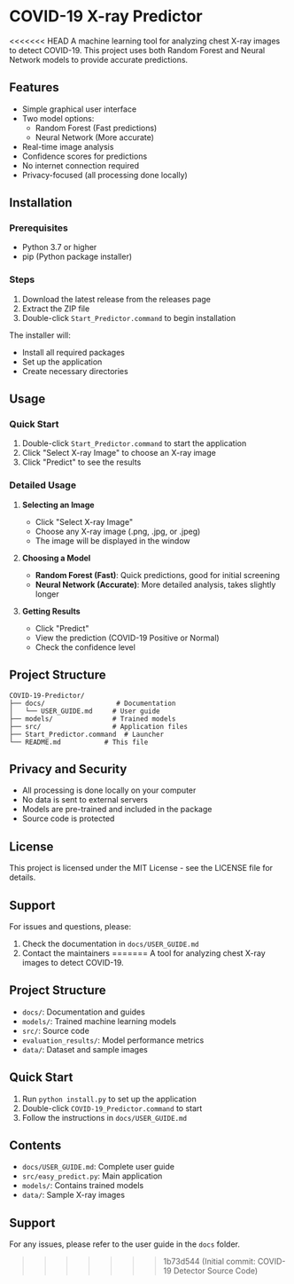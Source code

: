 # COVID-19 X-ray Predictor

<<<<<<< HEAD
A machine learning tool for analyzing chest X-ray images to detect COVID-19. This project uses both Random Forest and Neural Network models to provide accurate predictions.

## Features
- Simple graphical user interface
- Two model options:
  - Random Forest (Fast predictions)
  - Neural Network (More accurate)
- Real-time image analysis
- Confidence scores for predictions
- No internet connection required
- Privacy-focused (all processing done locally)

## Installation

### Prerequisites
- Python 3.7 or higher
- pip (Python package installer)

### Steps
1. Download the latest release from the releases page
2. Extract the ZIP file
3. Double-click `Start_Predictor.command` to begin installation

The installer will:
- Install all required packages
- Set up the application
- Create necessary directories

## Usage

### Quick Start
1. Double-click `Start_Predictor.command` to start the application
2. Click "Select X-ray Image" to choose an X-ray image
3. Click "Predict" to see the results

### Detailed Usage
1. **Selecting an Image**
   - Click "Select X-ray Image"
   - Choose any X-ray image (.png, .jpg, or .jpeg)
   - The image will be displayed in the window

2. **Choosing a Model**
   - **Random Forest (Fast)**: Quick predictions, good for initial screening
   - **Neural Network (Accurate)**: More detailed analysis, takes slightly longer

3. **Getting Results**
   - Click "Predict"
   - View the prediction (COVID-19 Positive or Normal)
   - Check the confidence level

## Project Structure
```
COVID-19-Predictor/
├── docs/                  # Documentation
│   └── USER_GUIDE.md     # User guide
├── models/               # Trained models
├── src/                  # Application files
├── Start_Predictor.command  # Launcher
└── README.md           # This file
```

## Privacy and Security
- All processing is done locally on your computer
- No data is sent to external servers
- Models are pre-trained and included in the package
- Source code is protected

## License
This project is licensed under the MIT License - see the LICENSE file for details.

## Support
For issues and questions, please:
1. Check the documentation in `docs/USER_GUIDE.md`
2. Contact the maintainers
=======
A tool for analyzing chest X-ray images to detect COVID-19.

## Project Structure
- `docs/`: Documentation and guides
- `models/`: Trained machine learning models
- `src/`: Source code
- `evaluation_results/`: Model performance metrics
- `data/`: Dataset and sample images

## Quick Start
1. Run `python install.py` to set up the application
2. Double-click `COVID-19_Predictor.command` to start
3. Follow the instructions in `docs/USER_GUIDE.md`

## Contents
- `docs/USER_GUIDE.md`: Complete user guide
- `src/easy_predict.py`: Main application
- `models/`: Contains trained models
- `data/`: Sample X-ray images

## Support
For any issues, please refer to the user guide in the `docs` folder.
>>>>>>> 1b73d544 (Initial commit: COVID-19 Detector Source Code)
